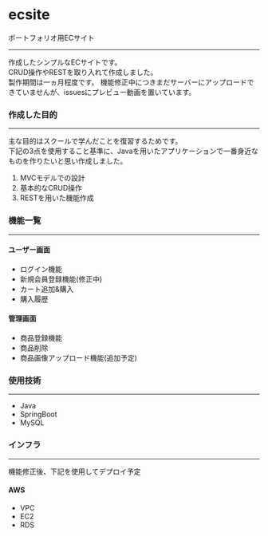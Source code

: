 # ecsite
ポートフォリオ用ECサイト   
___
作成したシンプルなECサイトです。  
CRUD操作やRESTを取り入れて作成しました。   
製作期間は一ヵ月程度です。
機能修正中につきまだサーバーにアップロードできていませんが、issuesにプレビュー動画を置いています。

### 作成した目的
___
主な目的はスクールで学んだことを復習するためです。   
下記の3点を使用すること基準に、Javaを用いたアプリケーションで一番身近なものを作りたいと思い作成しました。
1. MVCモデルでの設計
1. 基本的なCRUD操作
1. RESTを用いた機能作成

### 機能一覧
___
#### ユーザー画面
+ ログイン機能
+ 新規会員登録機能(修正中)
+ カート追加&購入 
+ 購入履歴

#### 管理画面
+ 商品登録機能
+ 商品削除
+ 商品画像アップロード機能(追加予定)

### 使用技術
___
+ Java
+ SpringBoot
+ MySQL

### インフラ
___
機能修正後、下記を使用してデプロイ予定
#### AWS
+ VPC
+ EC2
+ RDS
